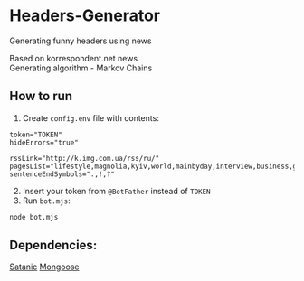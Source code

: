 # Headers-Generator
Generating funny headers using news

Based on korrespondent.net news  
Generating algorithm - Markov Chains

## How to run
1) Create `config.env` file with contents:
```
token="TOKEN"
hideErrors="true"

rssLink="http://k.img.com.ua/rss/ru/"
pagesList="lifestyle,magnolia,kyiv,world,mainbyday,interview,business,good_news,strange,journal,showbiz,ukraine,tech,sport"
sentenceEndSymbols=".,!,?"
```
2) Insert your token from `@BotFather` instead of `TOKEN`
3) Run `bot.mjs`:
```bash
node bot.mjs
```

## Dependencies:
[Satanic](https://www.npmjs.com/package/satanic)
[Mongoose](https://www.npmjs.com/package/mongoose)
